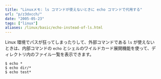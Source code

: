 ```yaml
---
title: "Linuxメモ: ls コマンドが使えないときに echo コマンドで代用する"
url: "p/z3dxcch/"
date: "2005-05-23"
tags: ["linux"]
aliases: /linux/basic/echo-instead-of-ls.html
---
```


Linux 環境でパスが狂ってしまったりして、外部コマンドである `ls` が使えないときは、内部コマンドの `echo` とシェルのワイルドカード展開機能を使って、ディレクトリ内のファイル一覧を表示できます。

```console
$ echo *
$ echo dir/*
$ echo test*
```
